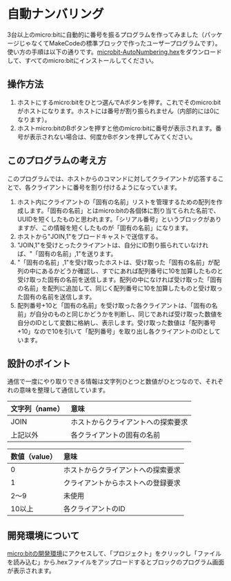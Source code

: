 # 自動ナンバリング
3台以上のmicro:bitに自動的に番号を振るプログラムを作ってみました（パッケージじゃなくてMakeCodeの標準ブロックで作ったユーザープログラムです）。使い方の手順は以下の通りです。[microbit-AutoNumbering.hex](https://raw.githubusercontent.com/kwaka1208/microbit/master/AutoNumbering/microbit-AutoNumbering.hex)をダウンロードして、すべてのmicro:bitにインストールしてください。

## 操作方法
1. ホストにするmicro:bitをひとつ選んでAボタンを押す。これでそのmicro:bitがホストになります。ホストには番号が割り振られません（内部的には0になります）。
2. ホストmicro:bitのBボタンを押すと他のmicro:bitに番号が表示されます。番号が表示されない場合は、何度かBボタンを押してみてください。

## このプログラムの考え方
このプログラムでは、ホストからのコマンドに対してクライアントが応答することで、各クライアントに番号を割り付けるようになっています。

1. ホスト内にクライアントの「固有の名前」リストを管理するための配列を作成します。「固有の名前」とはmicro:bitの各個体に割り当てられた名前で、UUIDを短くしたものと思われます。「シリアル番号」というブロックがありますが、この情報を短くしたものが「固有の名前」になります。
2. ホストから"JOIN,1"をブロードキャストで送信する。
3. "JOIN,1"を受けとったクライアントは、自分にID割り振られていなければ、"「固有の名前」,1"を送ります。
4. "「固有の名前」,1"を受け取ったホストは、受け取った「固有の名前」が配列の中にあるかどうか確認し、すでにあれば配列番号に10を加算したものと受け取った固有の名前を送信します。配列の中になければ受け取った「固有の名前」を配列に追加して、同じく配列番号に10を加算したものと受け取った固有の名前を送信します。
5. 配列番号+10と「固有の名前」を受け取った各クライアントは、「固有の名前」が自分のものと同じかどうかを判断し、同じであれば受け取った数値を自分のIDとして変数に格納し、表示します。受け取った数値は「配列番号+10」なので10を引いて「配列番号」を取り出し各クライアントのIDとしています。

## 設計のポイント
通信で一度にやり取りできる情報は文字列ひとつと数値がひとつなので、それぞれの意味を整理して通信しています。

|文字列（name）|意味|
|:--|:--|
|JOIN|ホストからクライアントへの探索要求|
|上記以外|各クライアントの固有の名前|

|数値（value）|意味|
|:--|:--|
|0|ホストからクライアントへの探索要求|
|1|クライアントからホストへの登録要求|
|2〜9|未使用|
|10以上|各クライアントのID|

## 開発環境について
[micro:bitの開発環境](https://makecode.microbit.org/)にアクセスして、「プロジェクト」をクリックし「ファイルを読み込む」から.hexファイルをアップロードするとブロックのプログラム画面が表示されます。
